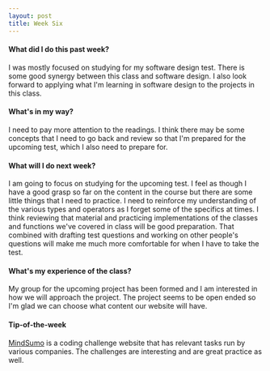 ```yaml
---
layout: post
title: Week Six
---
```

#### What did I do this past week?

I was mostly focused on studying for my software design test. There is some good synergy between this class and software design. I also look forward to applying what I'm learning in software design to the projects in this class.

#### What's in my way?

I need to pay more attention to the readings. I think there may be some concepts that I need to go back and review so that I'm prepared for the upcoming test, which I also need to prepare for.

#### What will I do next week?

I am going to focus on studying for the upcoming test. I feel as though I have a good grasp so far on the content in the course but there are some little things that I need to practice. I need to reinforce my understanding of the various types and operators as I forget some of the specifics at times. I think reviewing that material and practicing implementations of the classes and functions we've covered in class will be good preparation. That combined with drafting test questions and working on other people's questions will make me much more comfortable for when I have to take the test.

#### What's my experience of the class?

My group for the upcoming project has been formed and I am interested in how we will approach the project. The project seems to be open ended so I'm glad we can choose what content our website will have.

#### Tip-of-the-week

[MindSumo](https://mindsumo.com) is a coding challenge website that has relevant tasks run by various companies. The challenges are interesting and are great practice as well.
